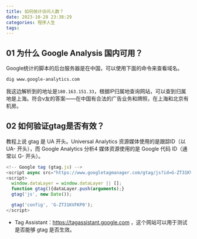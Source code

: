```yaml
---
title: 如何统计访问人数？
date: 2023-10-28 23:38:29
categories: 程序人生
tags:
---
```


## 01 为什么 Google Analysis 国内可用？

Google统计的脚本的后台服务器是在中国，可以使用下面的命令来查看域名。

```bash
dig www.google-analytics.com
```

我这边解析到的地址是`180.163.151.33`，根据IP归属地查询网站，可以查到归属地是上海。符合v友的答案——在中国有合法的广告业务和牌照，在上海和北京有机房。

## 02 如何验证gtag是否有效？

教程上说 gtag 是 UA 开头。Universal Analytics 资源媒体使用的是跟踪ID（以 UA- 开头），而 Google Analytics 分析4 媒体资源使用的是 Google 代码 ID（通常以 G- 开头）。

```js
<!-- Google tag (gtag.js) -->
<script async src="https://www.googletagmanager.com/gtag/js?id=G-ZT31KVFKP0"></script>
<script>
  window.dataLayer = window.dataLayer || [];
  function gtag(){dataLayer.push(arguments);}
  gtag('js', new Date());

  gtag('config', 'G-ZT31KVFKP0');
</script>
```

- Tag Assistant：https://tagassistant.google.com ，这个网站可以用于测试是否能够 gtag 是否生效。
